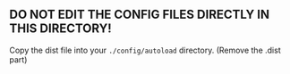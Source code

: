 DO NOT EDIT THE CONFIG FILES DIRECTLY IN THIS DIRECTORY!
--------------------------------------------------------

Copy the dist file into your `./config/autoload` directory. (Remove the .dist
part)
